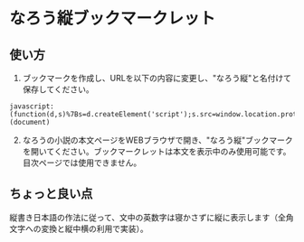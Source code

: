 # なろう縦ブックマークレット

## 使い方
1. ブックマークを作成し、URLを以下の内容に変更し、"なろう縦"と名付けて保存してください。

```
javascript:(function(d,s)%7Bs=d.createElement('script');s.src=window.location.protocol+'//github.com/vtns/NarouTateBookmarklet/blob/b506244d59b062dba40df89d5232269117404443/N1.js';d.body.appendChild(s);%7D)(document)
```

2. なろうの小説の本文ページをWEBブラウザで開き、"なろう縦"ブックマークを開いてください。ブックマークレットは本文を表示中のみ使用可能です。目次ページでは使用できません。

## ちょっと良い点
縦書き日本語の作法に従って、文中の英数字は寝かさずに縦に表示します（全角文字への変換と縦中横の利用で実装）。

